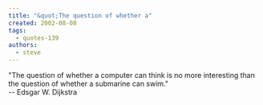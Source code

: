 ```yaml
---
title: "&quot;The question of whether a"
created: 2002-08-08
tags: 
  - quotes-139
authors: 
  - steve
---
```


"The question of whether a computer can think is no more interesting than the question of whether a submarine can swim."  
\-- Edsgar W. Dijkstra
